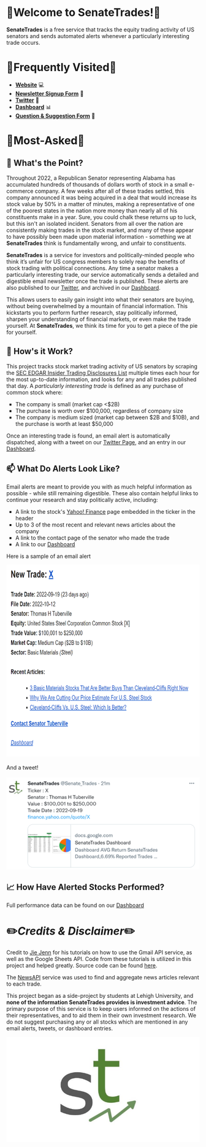 # :money_with_wings:Welcome to SenateTrades!:money_with_wings: #

<b>SenateTrades</b> is a free service that tracks the equity trading activity of US senators and sends automated alerts whenever a particularly interesting trade occurs.

# :high_brightness:Frequently Visited:high_brightness: #

- <b>[Website](https://anderseline.github.io/senatetrades.io/)</b> :computer:
- <b>[Newsletter Signup Form](https://docs.google.com/forms/d/e/1FAIpQLScnSVtK0tDMzJJEuNwqXYTuMK2RWexg0pDT3X9ZJiQHW6beeQ/viewform?usp=sf_link)</b> :email:
- <b>[Twitter](https://twitter.com/Senate_Trades)</b> :mega:
- <b>[Dashboard](https://docs.google.com/spreadsheets/d/1zSpyfOWCuUkW4yzCh-PnHx5Qv_WWFb3AsMnoXUjr8qk/edit#gid=0)</b> :bar_chart:
- <b>[Question & Suggestion Form](https://docs.google.com/forms/d/e/1FAIpQLSdivz9xjREirrWGmRUgVr6tBCtvoEJNF3Y0gkihADa0cpyaBg/viewform?usp=sf_link)</b> :postbox:

# :thought_balloon:Most-Asked:thought_balloon: #

## :key: <b>What's the Point?</b> ##

<p>
    Throughout 2022, a Republican Senator representing Alabama has accumulated hundreds of thousands of dollars worth of stock in a small e-commerce company. A few weeks after all of these trades settled, this company announced it was being acquired in a deal that would increase its stock value by 50% in a matter of minutes, making a representative of one of the poorest states in the nation more money than nearly all of his constituents make in a year. Sure, you could chalk these returns up to luck, but this isn't an isolated incident. Senators from all over the nation are consistently making trades in the stock market, and many of these appear to have possibly been made upon material information - something we at <b>SenateTrades</b> think is fundamentally wrong, and unfair to constituents.
</p>
<p>
    <b>SenateTrades</b> is a service for investors and politically-minded people who think it’s unfair for US congress members to solely reap the benefits of stock trading with political connections. Any time a senator makes a particularly interesting trade, our service automatically sends a detailed and digestible email newsletter once the trade is published. These alerts are also published to our <a href="https://twitter.com/Senate_Trades">Twitter</a>, and archived in our <a href="https://docs.google.com/spreadsheets/d/1zSpyfOWCuUkW4yzCh-PnHx5Qv_WWFb3AsMnoXUjr8qk/edit#gid=0">Dashboard</a>.
</p>
<p>
    This allows users to easily gain insight into what their senators are buying, without being overwhelmed by a mountain of financial information. This kickstarts you to perform further research, stay politically informed, sharpen your understanding of financial markets, or even make the trade yourself. At <b>SenateTrades</b>, we think its time for you to get a piece of the pie for yourself. 
</p>

## :floppy_disk: <b>How's it Work?</b> ##

<p>
    This project tracks stock market trading activity of US senators by scraping the <a href="https://sec.report/Senate-Stock-Disclosures">SEC EDGAR Insider Trading Disclosures List</a> multiple times each hour for the most up-to-date information, and looks for any and all trades published that day. A <i>particularly interesting trade</i> is defined as any purchase of common stock where:
    <ul style="list-style-type:square">
        <li>The company is small (market cap <$2B)</li>
        <li>The purchase is worth over $100,000, regardless of company size</li>
        <li>The company is medium sized (market cap between $2B and $10B), and the purchase is worth at least $50,000</li>
    </ul>
    Once an interesting trade is found, an email alert is automatically dispatched, along with a tweet on our <a href="https://twitter.com/Senate_Trades">Twitter Page</a>, and an entry in our <a href="https://docs.google.com/spreadsheets/d/1zSpyfOWCuUkW4yzCh-PnHx5Qv_WWFb3AsMnoXUjr8qk/edit#gid=0">Dashboard</a>.
</p>


## :mailbox: <b>What Do Alerts Look Like?</b> ##

<p>
    Email alerts are meant to provide you with as much helpful information as possible - while still remaining digestible. These also contain helpful links to continue your research and stay politically active, including:
    <ul style="list-style-type:square">
        <li>A link to the stock's <a href="https://finance.yahoo.com/">Yahoo! Finance</a> page embedded in the ticker in the header</li>
        <li>Up to 3 of the most recent and relevant news articles about the company</li>
        <li>A link to the contact page of the senator who made the trade</li>
        <li>A link to our <a href="https://docs.google.com/spreadsheets/d/1zSpyfOWCuUkW4yzCh-PnHx5Qv_WWFb3AsMnoXUjr8qk/edit#gid=0">Dashboard</a></li>
    </ul>
</p>

Here is a sample of an email alert

<img src="repo_pics/sample_email.png" width=750 height=500><br><br>
And a tweet!<br><br>
<img src="repo_pics/sample_tweet.png" width=750>

## :chart_with_upwards_trend: <b>How Have Alerted Stocks Performed?</b> ##

Full performance data can be found on our <a href="https://docs.google.com/spreadsheets/d/1zSpyfOWCuUkW4yzCh-PnHx5Qv_WWFb3AsMnoXUjr8qk/edit#gid=0">Dashboard</a>

# :pencil2:<i>Credits & Disclaimer</i>:pencil2: #

Credit to [Jie Jenn](https://www.youtube.com/channel/UCvVZ19DRSLIC2-RUOeWx8ug) for his tutorials on how to use the Gmail API service, as well as the Google Sheets API. Code from these tutorials is utilized in this project and helped greatly. Source code can be found [here](https://learndataanalysis.org/category/python-tutorial/google-sheets-api-python/).

The [NewsAPI](https://newsapi.org/) service was used to find and aggregate news articles relevant to each trade. 

This project began as a side-project by students at Lehigh University, and <b>none of the information SenateTrades provides is investment advice</b>. The primary purpose of this service is to keep users informed on the actions of their representatives, and to aid them in their own investment research. We do not suggest purchasing any or all stocks which are mentioned in any email alerts, tweets, or dashboard entries.

![](/repo_pics/git_logo.JPG)
